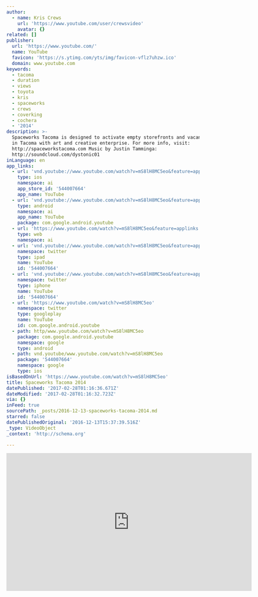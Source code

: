 ```yaml
---
author:
  - name: Kris Crews
    url: 'https://www.youtube.com/user/crewsvideo'
    avatar: {}
related: []
publisher:
  url: 'https://www.youtube.com/'
  name: YouTube
  favicon: 'https://s.ytimg.com/yts/img/favicon-vflz7uhzw.ico'
  domain: www.youtube.com
keywords:
  - tacoma
  - duration
  - views
  - toyota
  - kris
  - spaceworks
  - crews
  - coverking
  - cochera
  - '2014'
description: >-
  Spaceworks Tacoma is designed to activate empty storefronts and vacant spaces
  in Tacoma with art and creative enterprise. For more info, visit:
  http://spaceworkstacoma.com Music by Justin Tamminga:
  http://soundcloud.com/dystonic01
inLanguage: en
app_links:
  - url: 'vnd.youtube://www.youtube.com/watch?v=mS8lH8MC5eo&feature=applinks'
    type: ios
    namespace: ai
    app_store_id: '544007664'
    app_name: YouTube
  - url: 'vnd.youtube://www.youtube.com/watch?v=mS8lH8MC5eo&feature=applinks'
    type: android
    namespace: ai
    app_name: YouTube
    package: com.google.android.youtube
  - url: 'https://www.youtube.com/watch?v=mS8lH8MC5eo&feature=applinks'
    type: web
    namespace: ai
  - url: 'vnd.youtube://www.youtube.com/watch?v=mS8lH8MC5eo&feature=applinks'
    namespace: twitter
    type: ipad
    name: YouTube
    id: '544007664'
  - url: 'vnd.youtube://www.youtube.com/watch?v=mS8lH8MC5eo&feature=applinks'
    namespace: twitter
    type: iphone
    name: YouTube
    id: '544007664'
  - url: 'https://www.youtube.com/watch?v=mS8lH8MC5eo'
    namespace: twitter
    type: googleplay
    name: YouTube
    id: com.google.android.youtube
  - path: http/www.youtube.com/watch?v=mS8lH8MC5eo
    package: com.google.android.youtube
    namespace: google
    type: android
  - path: vnd.youtube/www.youtube.com/watch?v=mS8lH8MC5eo
    package: '544007664'
    namespace: google
    type: ios
isBasedOnUrl: 'https://www.youtube.com/watch?v=mS8lH8MC5eo'
title: Spaceworks Tacoma 2014
datePublished: '2017-02-28T01:16:36.671Z'
dateModified: '2017-02-28T01:16:32.723Z'
via: {}
inFeed: true
sourcePath: _posts/2016-12-13-spaceworks-tacoma-2014.md
starred: false
datePublishedOriginal: '2016-12-13T15:37:39.516Z'
_type: VideoObject
_context: 'http://schema.org'

---
```

<iframe src="https://cdn.embedly.com/widgets/media.html?src=https%3A%2F%2Fwww.youtube.com%2Fembed%2FmS8lH8MC5eo%3Ffeature%3Doembed&amp;url=http%3A%2F%2Fwww.youtube.com%2Fwatch%3Fv%3DmS8lH8MC5eo&amp;image=https%3A%2F%2Fi.ytimg.com%2Fvi%2FmS8lH8MC5eo%2Fhqdefault.jpg&amp;key=b7d04c9b404c499eba89ee7072e1c4f7&amp;type=text%2Fhtml&amp;schema=youtube" width="640" height="360" scrolling="no" frameborder="0" allowfullscreen="" style=""></iframe>